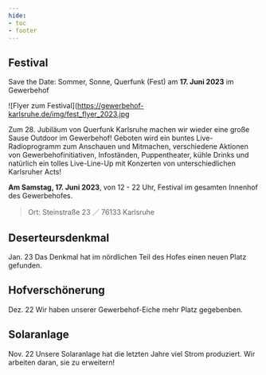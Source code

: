 ```yaml
---
hide:
- toc
- footer
---
```


## Festival

Save the Date: Sommer, Sonne, Querfunk (Fest) am **17. Juni 2023** im Gewerbehof

![Flyer zum Festival](https://gewerbehof-karlsruhe.de/img/fest_flyer_2023.jpg

Zum 28. Jubiläum von Querfunk Karlsruhe machen wir wieder eine große Sause Outdoor im Gewerbehof!
Geboten wird ein buntes Live-Radioprogramm zum Anschauen und Mitmachen, verschiedene Aktionen von Gewerbehofinitiativen, 
Infoständen, Puppentheater, kühle Drinks und natürlich ein tolles Live-Line-Up mit 
Konzerten von unterschiedlichen Karlsruher Acts!
 
**Am Samstag, 17. Juni 2023**, von 12 - 22 Uhr, Festival im gesamten Innenhof des Gewerbehofes.  

> Ort: Steinstraße 23 ／ 76133 Karlsruhe  

## Deserteursdenkmal

Jan. 23 Das Denkmal hat im nördlichen Teil des Hofes einen neuen Platz gefunden.

## Hofverschönerung

Dez. 22 Wir haben unserer Gewerbehof-Eiche mehr Platz gegebenben.   

## Solaranlage

Nov. 22 Unsere Solaranlage hat die letzten Jahre viel Strom produziert. Wir arbeiten daran, sie zu erweitern!
